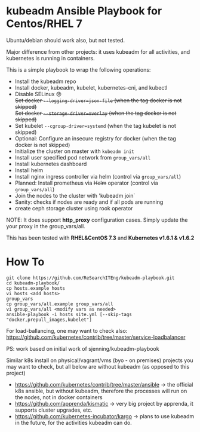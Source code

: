 # kubeadm Ansible Playbook for Centos/RHEL 7
Ubuntu/debian should work also, but not tested.

Major difference from other projects: it uses kubeadm for all activities, and kubernetes is running in containers.

This is a simple playbook to wrap the following operations:

* Install the kubeadm repo
* Install docker, kubeadm, kubelet, kubernetes-cni, and kubectl
* Disable SELinux :disappointed:    
~~Set docker `--logging-driver=json-file`             (when the tag docker is not skipped)~~     
~~Set docker `--storage-driver=overlay`               (when the tag docker is not skipped)~~     
* Set kubelet `--cgroup-driver=systemd`               (when the tag kubelet is not skipped)
* Optional: Configure an insecure registry for docker (when the tag docker is not skipped)
* Initialize the cluster on master with `kubeadm init`
* Install user specified pod network from `group_vars/all`
* Install kubernetes dashboard
* Install helm
* Install nginx ingress controller via helm (control via `group_vars/all`)
* Planned: Install prometheus via ~~Helm~~ operator (control via `group_vars/all`)
* Join the nodes to the cluster with 'kubeadm join`
* Sanity: checks if nodes are ready and if all pods are running
* create ceph storage cluster using rook operator

NOTE: It does support **http_proxy** configuration cases. Simply update the your proxy in the group_vars/all.

This has been tested with **RHEL&CentOS 7.3** and **Kubernetes v1.6.1 & v1.6.2**

# How To

```
git clone https://github.com/ReSearchITEng/kubeadm-playbook.git
cd kubeadm-playbook/
cp hosts.example hosts
vi hosts <add hosts>
group_vars
cp group_vars/all.example group_vars/all
vi group_vars/all <modify vars as needed>
ansible-playbook -i hosts site.yml [--skip-tags "docker,prepull_images,kubelet"]
```

For load-ballancing, one may want to check also: https://github.com/kubernetes/contrib/tree/master/service-loadbalancer

PS: work based on initial work of sjenning/kubeadm-playbook

Similar k8s install on physical/vagrant/vms (byo - on premises) projects you may want to check, but all below are without kubeadm (as opposed to this project)
- https://github.com/kubernetes/contrib/tree/master/ansible -> the official k8s ansible, but without kubeadm, therefore the processes will run on the nodes, not in docker containers
- https://github.com/apprenda/kismatic -> very big project by apprenda, it supports cluster upgrades, etc.
- https://github.com/kubernetes-incubator/kargo -> plans to use kubeadm in the future, for the activities kubeadm can do.


